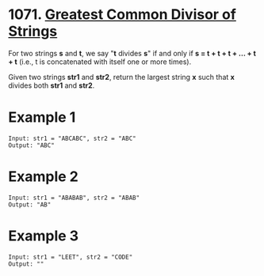 # 1071. [Greatest Common Divisor of Strings](https://leetcode.com/problems/greatest-common-divisor-of-strings/description/?envType=study-plan-v2&envId=leetcode-75)

For two strings **s** and **t**, we say "**t** divides **s**" if and only if **s = t + t + t + ... + t + t** (i.e., t is concatenated with itself one or more times).

Given two strings **str1** and **str2**, return the largest string **x** such that **x** divides both **str1** and **str2**.

# Example 1
```
Input: str1 = "ABCABC", str2 = "ABC"
Output: "ABC"
```

# Example 2
```
Input: str1 = "ABABAB", str2 = "ABAB"
Output: "AB"
```

# Example 3
```
Input: str1 = "LEET", str2 = "CODE"
Output: ""
```